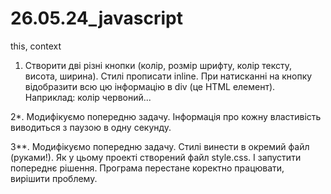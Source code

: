 # 26.05.24_javascript
this, context

1. Створити дві різні кнопки (колір, розмір шрифту, колір тексту, висота, ширина).
Стилі прописати inline. При натисканні на кнопку відобразити всю цю інформацію в div (це HTML елемент).
Наприклад: колір червоний...

2*. Модифікуємо попередню задачу. Інформація про кожну властивість виводиться з паузою в одну секунду.

3**. Модифікуємо попередню задачу. Стилі винести в окремий файл (руками!).
Як у цьому проекті створений файл style.css.
І запустити попереднє рішення.
Програма перестане коректно працювати, вирішити проблему.
